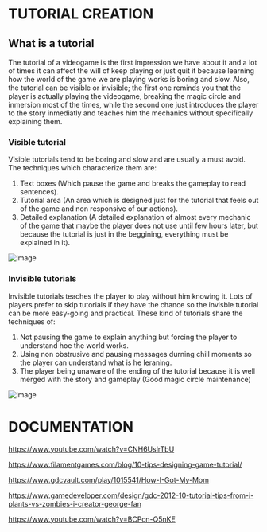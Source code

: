 # TUTORIAL CREATION

## What is a tutorial

The tutorial of a videogame is the first impression we have about it and a lot of times it can affect the will of keep playing or just quit it because learning how the world of the game we are playing works is boring and slow. Also, the tutorial can be visible or invisible; the first one reminds you that the player is actually playing the videogame, breaking the magic circle and inmersion most of the times, while the second one just introduces the player to the story inmediatly and teaches him the mechanics without specifically explaining them.

### Visible tutorial

Visible tutorials tend to be boring and slow and are usually a must avoid. The techniques which characterize them are:

1. Text boxes (Which pause the game and breaks the gameplay to read sentences).
2. Tutorial area (An area which is designed just for the tutorial that feels out of the game and non responsive of our actions).
3. Detailed explanation (A detailed explanation of almost every mechanic of the game that maybe the player does not use until few hours later, but because the tutorial is just in the beggining, everything must be explained in it).

![image](https://user-images.githubusercontent.com/79161085/156935545-f5667828-6f5b-4c44-942e-b87682c5958e.png)

### Invisible tutorials

Invisible tutorials teaches the player to play without him knowing it. Lots of players prefer to skip tutorials if they have the chance so the invisble tutorial can be more easy-going and practical. These kind of tutorials share the techniques of:

1. Not pausing the game to explain anything but forcing the player to understand hoe the world works.
2. Using non obstrusive and pausing messages durning chill moments so the player can understand what is he leraning.
3. The player being unaware of the ending of the tutorial because it is well merged with the story and gameplay (Good magic circle maintenance)

![image](https://user-images.githubusercontent.com/79161085/156935625-86d813da-cb6d-4772-890b-feef4f3dd003.png)

# DOCUMENTATION

https://www.youtube.com/watch?v=CNH6UslrTbU

https://www.filamentgames.com/blog/10-tips-designing-game-tutorial/

https://www.gdcvault.com/play/1015541/How-I-Got-My-Mom

https://www.gamedeveloper.com/design/gdc-2012-10-tutorial-tips-from-i-plants-vs-zombies-i-creator-george-fan

https://www.youtube.com/watch?v=BCPcn-Q5nKE

